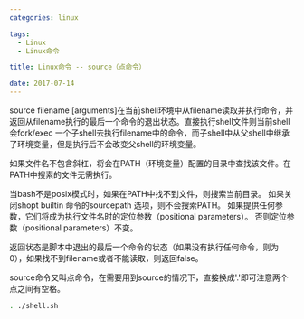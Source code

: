 ```yaml
---
categories: linux

tags: 
  - Linux
  - Linux命令

title: Linux命令 -- source（点命令）

date: 2017-07-14
---
```


source filename [arguments]在当前shell环境中从filename读取并执行命令，并返回从filename执行的最后一个命令的退出状态。直接执行shell文件则当前shell会fork/exec 一个子shell去执行filename中的命令，而子shell中从父shell中继承了环境变量，但是执行后不会改变父shell的环境变量。

如果文件名不包含斜杠，将会在PATH（环境变量）配置的目录中查找该文件。在PATH中搜索的文件无需执行。

当bash不是posix模式时，如果在PATH中找不到文件，则搜索当前目录。 如果关闭shopt builtin 命令的sourcepath 选项，则不会搜索PATH。 如果提供任何参数，它们将成为执行文件名时的定位参数（positional parameters）。 否则定位参数（positional parameters）不变。

返回状态是脚本中退出的最后一个命令的状态（如果没有执行任何命令，则为0），如果找不到filename或者不能读取，则返回false。


source命令又叫点命令，在需要用到source的情况下，直接换成'.'即可注意两个点之间有空格。

```Bash
. ./shell.sh
```
